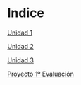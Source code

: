# Indice

[Unidad 1](UT01_Introduccion/index.md)

[Unidad 2](UT02_Linux/index.md)

[Unidad 3](UT03/index.md)

[Proyecto 1º Evaluación](Proyecto_ASO/Proyecto.md)